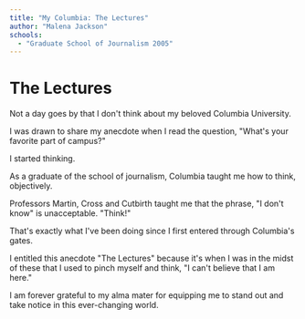 ```yaml
---
title: "My Columbia: The Lectures"
author: "Malena Jackson"
schools:
  - "Graduate School of Journalism 2005"
---
```


# The Lectures

Not a day goes by that I don't think about my beloved Columbia University.

I was drawn to share my anecdote when I read the question, "What's your favorite part of campus?"

I started thinking.

As a graduate of the school of journalism, Columbia taught me how to think, objectively.

Professors Martin, Cross and Cutbirth taught me that the phrase, "I don't know" is unacceptable.  "Think!"

That's exactly what I've been doing since I first entered through Columbia's gates.

I entitled this anecdote "The Lectures" because it's when I was in the midst of these that I used to pinch myself and think, "I can't believe that I am here."

I am forever grateful to my alma mater for equipping me to stand out and take notice in this ever-changing world.
